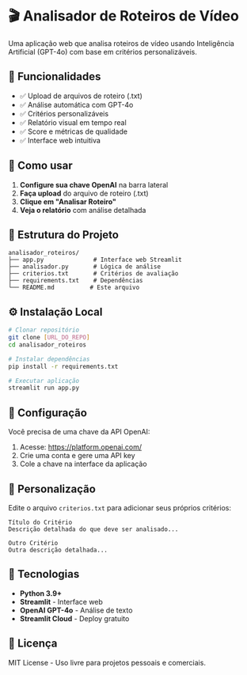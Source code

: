 # 🎬 Analisador de Roteiros de Vídeo

Uma aplicação web que analisa roteiros de vídeo usando Inteligência Artificial (GPT-4o) com base em critérios personalizáveis.

## 🚀 Funcionalidades

- ✅ Upload de arquivos de roteiro (.txt)
- ✅ Análise automática com GPT-4o
- ✅ Critérios personalizáveis
- ✅ Relatório visual em tempo real
- ✅ Score e métricas de qualidade
- ✅ Interface web intuitiva

## 🔧 Como usar

1. **Configure sua chave OpenAI** na barra lateral
2. **Faça upload** do arquivo de roteiro (.txt)
3. **Clique em "Analisar Roteiro"**
4. **Veja o relatório** com análise detalhada

## 📁 Estrutura do Projeto

```
analisador_roteiros/
├── app.py              # Interface web Streamlit
├── analisador.py       # Lógica de análise
├── criterios.txt       # Critérios de avaliação
├── requirements.txt    # Dependências
└── README.md          # Este arquivo
```

## ⚙️ Instalação Local

```bash
# Clonar repositório
git clone [URL_DO_REPO]
cd analisador_roteiros

# Instalar dependências
pip install -r requirements.txt

# Executar aplicação
streamlit run app.py
```

## 🔑 Configuração

Você precisa de uma chave da API OpenAI:
1. Acesse: https://platform.openai.com/
2. Crie uma conta e gere uma API key
3. Cole a chave na interface da aplicação

## 📝 Personalização

Edite o arquivo `criterios.txt` para adicionar seus próprios critérios:

```
Título do Critério
Descrição detalhada do que deve ser analisado...

Outro Critério
Outra descrição detalhada...
```

## 🤖 Tecnologias

- **Python 3.9+**
- **Streamlit** - Interface web
- **OpenAI GPT-4o** - Análise de texto
- **Streamlit Cloud** - Deploy gratuito

## 📄 Licença

MIT License - Uso livre para projetos pessoais e comerciais.